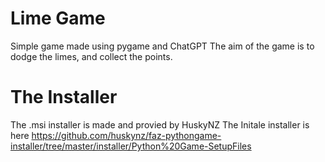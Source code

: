 # Lime Game
Simple game made using pygame and ChatGPT
The aim of the game is to dodge the limes, and collect the points.



# The Installer

The .msi installer is made and provied by HuskyNZ
The Initale installer is here https://github.com/huskynz/faz-pythongame-installer/tree/master/installer/Python%20Game-SetupFiles
